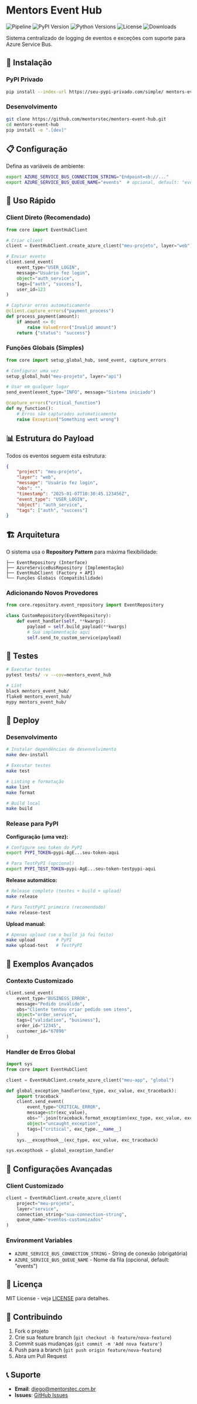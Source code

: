 # Mentors Event Hub

![Pipeline](https://github.com/Mentorstec/mentors-event-hub/actions/workflows/pipeline.yml/badge.svg)
![PyPI Version](https://img.shields.io/pypi/v/mentors-event-hub?color=blue&logo=pypi&logoColor=white)
![Python Versions](https://img.shields.io/pypi/pyversions/mentors-event-hub?logo=python&logoColor=white)
![License](https://img.shields.io/github/license/Mentorstec/mentors-event-hub?color=green)
![Downloads](https://img.shields.io/pypi/dm/mentors-event-hub?color=orange&logo=pypi)

Sistema centralizado de logging de eventos e exceções com suporte para Azure Service Bus.

## 🚀 Instalação

### PyPI Privado
```bash
pip install --index-url https://seu-pypi-privado.com/simple/ mentors-event-hub
```

### Desenvolvimento
```bash
git clone https://github.com/mentorstec/mentors-event-hub.git
cd mentors-event-hub
pip install -e ".[dev]"
```

## 📋 Configuração

Defina as variáveis de ambiente:

```bash
export AZURE_SERVICE_BUS_CONNECTION_STRING="Endpoint=sb://..."
export AZURE_SERVICE_BUS_QUEUE_NAME="events"  # opcional, default: "events"
```

## 🎯 Uso Rápido

### Client Direto (Recomendado)

```python
from core import EventHubClient

# Criar client
client = EventHubClient.create_azure_client("meu-projeto", layer="web")

# Enviar evento
client.send_event(
    event_type="USER_LOGIN",
    message="Usuário fez login",
    object="auth_service",
    tags=["auth", "success"],
    user_id=123
)

# Capturar erros automaticamente
@client.capture_errors("payment_process")
def process_payment(amount):
    if amount <= 0:
        raise ValueError("Invalid amount")
    return {"status": "success"}
```

### Funções Globais (Simples)

```python
from core import setup_global_hub, send_event, capture_errors

# Configurar uma vez
setup_global_hub("meu-projeto", layer="api")

# Usar em qualquer lugar
send_event(event_type="INFO", message="Sistema iniciado")

@capture_errors("critical_function")
def my_function():
    # Erros são capturados automaticamente
    raise Exception("Something went wrong")
```

## 📊 Estrutura do Payload

Todos os eventos seguem esta estrutura:

```json
{
    "project": "meu-projeto",
    "layer": "web",
    "message": "Usuário fez login",
    "obs": "",
    "timestamp": "2025-01-07T10:30:45.123456Z",
    "event_type": "USER_LOGIN", 
    "object": "auth_service",
    "tags": ["auth", "success"]
}
```

## 🏗️ Arquitetura

O sistema usa o **Repository Pattern** para máxima flexibilidade:

```
├── EventRepository (Interface)
├── AzureServiceBusRepository (Implementação)  
├── EventHubClient (Factory + API)
└── Funções Globais (Compatibilidade)
```

### Adicionando Novos Provedores

```python
from core.repository.event_repository import EventRepository

class CustomRepository(EventRepository):
    def event_handler(self, **kwargs):
        payload = self.build_payload(**kwargs)
        # Sua implementação aqui
        self.send_to_custom_service(payload)
```

## 🧪 Testes

```bash
# Executar testes
pytest tests/ -v --cov=mentors_event_hub

# Lint
black mentors_event_hub/
flake8 mentors_event_hub/
mypy mentors_event_hub/
```

## 🚀 Deploy

### Desenvolvimento
```bash
# Instalar dependências de desenvolvimento
make dev-install

# Executar testes
make test

# Linting e formatação
make lint
make format

# Build local
make build
```

### Release para PyPI

**Configuração (uma vez):**
```bash
# Configure seu token do PyPI
export PYPI_TOKEN=pypi-AgE...seu-token-aqui

# Para TestPyPI (opcional)
export PYPI_TEST_TOKEN=pypi-AgE...seu-token-testpypi-aqui
```

**Release automático:**
```bash
# Release completo (testes + build + upload)
make release

# Para TestPyPI primeiro (recomendado)
make release-test
```

**Upload manual:**
```bash
# Apenas upload (se o build já foi feito)
make upload        # PyPI
make upload-test   # TestPyPI
```

## 📝 Exemplos Avançados

### Contexto Customizado
```python
client.send_event(
    event_type="BUSINESS_ERROR",
    message="Pedido inválido",
    obs="Cliente tentou criar pedido sem itens",
    object="order_service",
    tags=["validation", "business"],
    order_id="12345",
    customer_id="67890"
)
```

### Handler de Erros Global
```python
import sys
from core import EventHubClient

client = EventHubClient.create_azure_client("meu-app", "global")

def global_exception_handler(exc_type, exc_value, exc_traceback):
    import traceback
    client.send_event(
        event_type="CRITICAL_ERROR",
        message=str(exc_value),
        obs="".join(traceback.format_exception(exc_type, exc_value, exc_traceback)),
        object="uncaught_exception",
        tags=["critical", exc_type.__name__]
    )
    sys.__excepthook__(exc_type, exc_value, exc_traceback)

sys.excepthook = global_exception_handler
```

## 🔧 Configurações Avançadas

### Client Customizado
```python
client = EventHubClient.create_azure_client(
    project="meu-projeto",
    layer="service", 
    connection_string="sua-connection-string",
    queue_name="eventos-customizados"
)
```

### Environment Variables
- `AZURE_SERVICE_BUS_CONNECTION_STRING` - String de conexão (obrigatória)
- `AZURE_SERVICE_BUS_QUEUE_NAME` - Nome da fila (opcional, default: "events")

## 📄 Licença

MIT License - veja [LICENSE](LICENSE) para detalhes.

## 🤝 Contribuindo

1. Fork o projeto
2. Crie sua feature branch (`git checkout -b feature/nova-feature`)
3. Commit suas mudanças (`git commit -m 'Add nova feature'`)
4. Push para a branch (`git push origin feature/nova-feature`)
5. Abra um Pull Request

## 📞 Suporte

- **Email**: diego@mentorstec.com.br
- **Issues**: [GitHub Issues](https://github.com/mentorstec/mentors-event-hub/issues)
